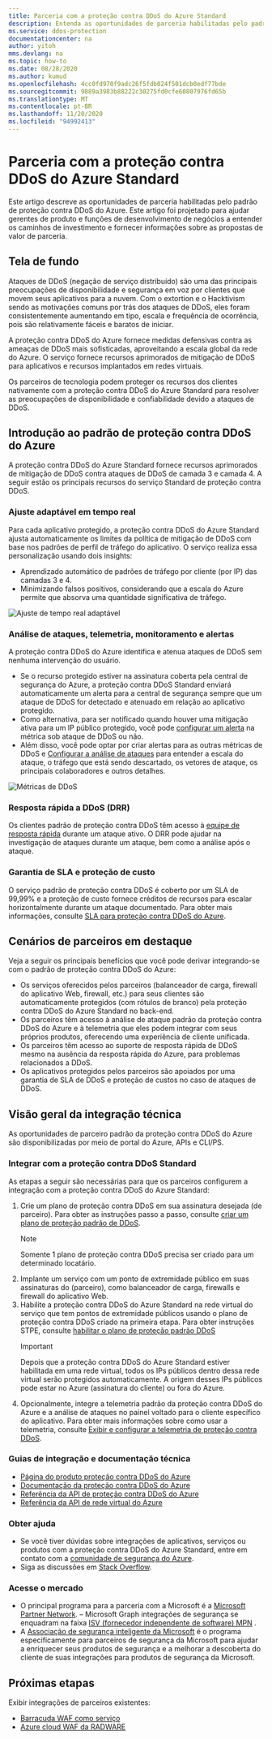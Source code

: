 ```yaml
---
title: Parceria com a proteção contra DDoS do Azure Standard
description: Entenda as oportunidades de parceria habilitadas pelo padrão de proteção contra DDoS do Azure.
ms.service: ddos-protection
documentationcenter: na
author: yitoh
mms.devlang: na
ms.topic: how-to
ms.date: 08/28/2020
ms.author: kumud
ms.openlocfilehash: 4cc0fd970f9adc26f5fdb024f501dcb0edf77bde
ms.sourcegitcommit: 9889a3983b88222c30275fd0cfe60807976fd65b
ms.translationtype: MT
ms.contentlocale: pt-BR
ms.lasthandoff: 11/20/2020
ms.locfileid: "94992413"
---
```

# <a name="partnering-with-azure-ddos-protection-standard"></a>Parceria com a proteção contra DDoS do Azure Standard
Este artigo descreve as oportunidades de parceria habilitadas pelo padrão de proteção contra DDoS do Azure. Este artigo foi projetado para ajudar gerentes de produto e funções de desenvolvimento de negócios a entender os caminhos de investimento e fornecer informações sobre as propostas de valor de parceria.

## <a name="background"></a>Tela de fundo
Ataques de DDoS (negação de serviço distribuído) são uma das principais preocupações de disponibilidade e segurança em voz por clientes que movem seus aplicativos para a nuvem. Com o extortion e o Hacktivism sendo as motivações comuns por trás dos ataques de DDoS, eles foram consistentemente aumentando em tipo, escala e frequência de ocorrência, pois são relativamente fáceis e baratos de iniciar.

A proteção contra DDoS do Azure fornece medidas defensivas contra as ameaças de DDoS mais sofisticadas, aproveitando a escala global da rede do Azure. O serviço fornece recursos aprimorados de mitigação de DDoS para aplicativos e recursos implantados em redes virtuais.

Os parceiros de tecnologia podem proteger os recursos dos clientes nativamente com a proteção contra DDoS do Azure Standard para resolver as preocupações de disponibilidade e confiabilidade devido a ataques de DDoS.

## <a name="introduction-to-azure-ddos-protection-standard"></a>Introdução ao padrão de proteção contra DDoS do Azure
A proteção contra DDoS do Azure Standard fornece recursos aprimorados de mitigação de DDoS contra ataques de DDoS de camada 3 e camada 4. A seguir estão os principais recursos do serviço Standard de proteção contra DDoS.

### <a name="adaptive-real-time-tuning"></a>Ajuste adaptável em tempo real
Para cada aplicativo protegido, a proteção contra DDoS do Azure Standard ajusta automaticamente os limites da política de mitigação de DDoS com base nos padrões de perfil de tráfego do aplicativo. O serviço realiza essa personalização usando dois insights:

- Aprendizado automático de padrões de tráfego por cliente (por IP) das camadas 3 e 4.
- Minimizando falsos positivos, considerando que a escala do Azure permite que absorva uma quantidade significativa de tráfego.

![Ajuste de tempo real adaptável](./media/ddos-protection-partner-onboarding/real-time-tuning.png)

### <a name="attack-analytics-telemetry-monitoring-and-alerting"></a>Análise de ataques, telemetria, monitoramento e alertas
A proteção contra DDoS do Azure identifica e atenua ataques de DDoS sem nenhuma intervenção do usuário.

- Se o recurso protegido estiver na assinatura coberta pela central de segurança do Azure, a proteção contra DDoS Standard enviará automaticamente um alerta para a central de segurança sempre que um ataque de DDoS for detectado e atenuado em relação ao aplicativo protegido.
- Como alternativa, para ser notificado quando houver uma mitigação ativa para um IP público protegido, você pode [configurar um alerta](telemetry-monitoring-alerting.md#configure-alerts-for-ddos-protection-metrics) na métrica sob ataque de DDoS ou não.
- Além disso, você pode optar por criar alertas para as outras métricas de DDoS e [Configurar a análise de ataques](telemetry-monitoring-alerting.md) para entender a escala do ataque, o tráfego que está sendo descartado, os vetores de ataque, os principais colaboradores e outros detalhes.

![Métricas de DDoS](./media/ddos-protection-partner-onboarding/ddos-metrics.png)

### <a name="ddos-rapid-response-drr"></a>Resposta rápida a DDoS (DRR)
Os clientes padrão de proteção contra DDoS têm acesso à [equipe de resposta rápida](ddos-rapid-response.md) durante um ataque ativo. O DRR pode ajudar na investigação de ataques durante um ataque, bem como a análise após o ataque.

### <a name="sla-guarantee-and-cost-protection"></a>Garantia de SLA e proteção de custo
O serviço padrão de proteção contra DDoS é coberto por um SLA de 99,99% e a proteção de custo fornece créditos de recursos para escalar horizontalmente durante um ataque documentado. Para obter mais informações, consulte [SLA para proteção contra DDoS do Azure](https://azure.microsoft.com/support/legal/sla/ddos-protection/v1_0/).

## <a name="featured-partner-scenarios"></a>Cenários de parceiros em destaque
Veja a seguir os principais benefícios que você pode derivar integrando-se com o padrão de proteção contra DDoS do Azure:

- Os serviços oferecidos pelos parceiros (balanceador de carga, firewall do aplicativo Web, firewall, etc.) para seus clientes são automaticamente protegidos (com rótulos de branco) pela proteção contra DDoS do Azure Standard no back-end.
- Os parceiros têm acesso à análise de ataque padrão da proteção contra DDoS do Azure e à telemetria que eles podem integrar com seus próprios produtos, oferecendo uma experiência de cliente unificada.  
- Os parceiros têm acesso ao suporte de resposta rápida de DDoS mesmo na ausência da resposta rápida do Azure, para problemas relacionados a DDoS.
- Os aplicativos protegidos pelos parceiros são apoiados por uma garantia de SLA de DDoS e proteção de custos no caso de ataques de DDoS.

## <a name="technical-integration-overview"></a>Visão geral da integração técnica
As oportunidades de parceiro padrão da proteção contra DDoS do Azure são disponibilizadas por meio de portal do Azure, APIs e CLI/PS.

### <a name="integrate-with-ddos-protection-standard"></a>Integrar com a proteção contra DDoS Standard
As etapas a seguir são necessárias para que os parceiros configurem a integração com a proteção contra DDoS do Azure Standard:
1. Crie um plano de proteção contra DDoS em sua assinatura desejada (de parceiro). Para obter as instruções passo a passo, consulte [criar um plano de proteção padrão de DDoS](manage-ddos-protection.md#create-a-ddos-protection-plan).
   > [!NOTE]
   > Somente 1 plano de proteção contra DDoS precisa ser criado para um determinado locatário. 
2. Implante um serviço com um ponto de extremidade público em suas assinaturas do (parceiro), como balanceador de carga, firewalls e firewall do aplicativo Web. 
3. Habilite a proteção contra DDoS do Azure Standard na rede virtual do serviço que tem pontos de extremidade públicos usando o plano de proteção contra DDoS criado na primeira etapa. Para obter instruções STPE, consulte [habilitar o plano de proteção padrão DDoS](manage-ddos-protection.md#enable-ddos-protection-for-an-existing-virtual-network)
   > [!IMPORTANT] 
   > Depois que a proteção contra DDoS do Azure Standard estiver habilitada em uma rede virtual, todos os IPs públicos dentro dessa rede virtual serão protegidos automaticamente. A origem desses IPs públicos pode estar no Azure (assinatura do cliente) ou fora do Azure. 
4. Opcionalmente, integre a telemetria padrão da proteção contra DDoS do Azure e a análise de ataques no painel voltado para o cliente específico do aplicativo. Para obter mais informações sobre como usar a telemetria, consulte [Exibir e configurar a telemetria de proteção contra DDoS](telemetry-monitoring-alerting.md). 

### <a name="onboarding-guides-and-technical-documentation"></a>Guias de integração e documentação técnica

- [Página do produto proteção contra DDoS do Azure](https://azure.microsoft.com/services/ddos-protection/)
- [Documentação da proteção contra DDoS do Azure](ddos-protection-overview.md)
- [Referência da API de proteção contra DDoS do Azure](/rest/api/virtualnetwork/ddosprotectionplans)
- [Referência da API de rede virtual do Azure](/rest/api/virtualnetwork/virtualnetworks)

### <a name="get-help"></a>Obter ajuda

- Se você tiver dúvidas sobre integrações de aplicativos, serviços ou produtos com a proteção contra DDoS do Azure Standard, entre em contato com a [comunidade de segurança do Azure](https://techcommunity.microsoft.com/t5/security-identity/bd-p/Azure-Security).
- Siga as discussões em [Stack Overflow](https://stackoverflow.com/tags/azure-ddos/).

### <a name="get-to-market"></a>Acesse o mercado

- O principal programa para a parceria com a Microsoft é a [Microsoft Partner Network](https://partner.microsoft.com/). – Microsoft Graph integrações de segurança se enquadram na faixa [ISV (fornecedor independente de software) MPN](https://partner.microsoft.com/saas-solution-guide) .
- A [Associação de segurança inteligente da Microsoft](https://www.microsoft.com/security/business/intelligent-security-association?rtc=1) é o programa especificamente para parceiros de segurança da Microsoft para ajudar a enriquecer seus produtos de segurança e a melhorar a descoberta do cliente de suas integrações para produtos de segurança da Microsoft.

## <a name="next-steps"></a>Próximas etapas
Exibir integrações de parceiros existentes:

- [Barracuda WAF como serviço](https://www.barracuda.com/waf-as-a-service)
- [Azure cloud WAF da RADWARE](https://www.radware.com/resources/microsoft-azure/)